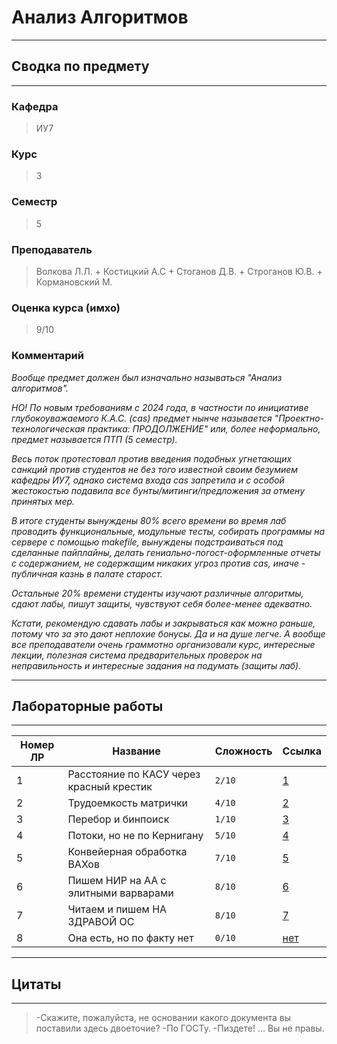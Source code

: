 # Анализ Алгоритмов
---
## Сводка по предмету
---
### Кафедра
> ИУ7  
### Курс
> 3
### Семестр
> 5
### Преподаватель
> Волкова Л.Л. + Костицкий А.С + Стоганов Д.В. + Строганов Ю.В. + Кормановский М.
### Оценка курса (имхо)
> 9/10
### Комментарий
*Вообще предмет должен был изначально называться "Анализ алгоритмов".*

*НО! По новым требованиям с 2024 года, в частности по инициативе глубокоуважаемого К.А.С. (cas) предмет нынче называется "Проектно-технологическая практика: ПРОДОЛЖЕНИЕ" или, более неформально, предмет называется ПТП (5 семестр).*

*Весь поток протестовал против введения подобных угнетающих санкций против студентов не без того известной своим безумием кафедры ИУ7, однако система входа cas запретила и с особой жестокостью подавила все бунты/митинги/предложения за отмену принятых мер.*

*В итоге студенты вынуждены 80% всего времени во время лаб проводить функциональные, модульные тесты, собирать программы на сервере с помощью makefile, вынуждены подстраиваться под сделанные пайплайны, делать гениально-погост-оформленные отчеты с содержанием, не содержащим никаких угроз против cas, иначе - публичная казнь в палате старост.*

*Остальные 20% времени студенты изучают различные алгоритмы, сдают лабы, пишут защиты, чувствуют себя более-менее адекватно.*

*Кстати, рекомендую сдавать лабы и закрываться как можно раньше, потому что за это дают неплохие бонусы. Да и на душе легче. А вообще все преподаватели очень граммотно организовали курс, интересные лекции, полезная система предварительных проверок на неправильность и интересные задания на подумать (защиты лаб).*

---
## Лабораторные работы
---

|Номер ЛР|Название                                  |Сложность|Ссылка|
|--------|------------------------------------------|---------|------|
|1       |Расстояние по КАСУ через красный крестик                              |`2/10`|[1](https://github.com/AivanSpooky/BMSTU_PTP-SEM5-/tree/main/lab_01)|
|2       |Трудоемкость матрички |`4/10`|[2](https://github.com/AivanSpooky/BMSTU_PTP-SEM5-/tree/main/lab_02)|
|3       |Перебор и бинпоиск|`1/10`|[3](https://github.com/AivanSpooky/BMSTU_PTP-SEM5-/tree/main/lab_03)|
|4       |Потоки, но не по Кернигану                           |`5/10`|[4](https://github.com/AivanSpooky/BMSTU_PTP-SEM5-/tree/main/lab_04)|
|5     |Конвейерная обработка ВАХов |`7/10`|[5](https://github.com/AivanSpooky/BMSTU_PTP-SEM5-/tree/main/lab_05)|
|6     |Пишем НИР на АА с элитными варварами    |`8/10`|[6](https://github.com/AivanSpooky/BMSTU_PTP-SEM5-/tree/main/lab_06)|
|7    |Читаем и пишем НА ЗДРАВОЙ ОС              |`8/10`|[7]()|
|8    |Она есть, но по факту нет|`0/10`|[нет]()|

---
## Цитаты
---
> -Скажите, пожалуйста, не основании какого документа вы поставили здесь двоеточие? -По ГОСТу. -Пиздете! ... Вы не правы.
